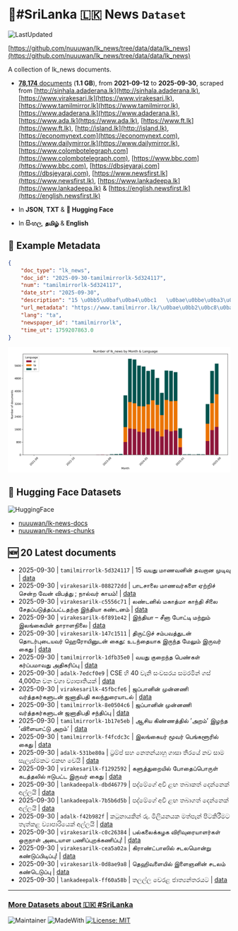 # 📄#SriLanka 🇱🇰 News `Dataset`

![LastUpdated](https://img.shields.io/badge/last_updated-2025--09--30_10:39:43-green)

[https://github.com/nuuuwan/lk_news/tree/data/data/lk_news](https://github.com/nuuuwan/lk_news/tree/data/data/lk_news)

A collection of lk_news documents.

- [**78,174** documents](https://github.com/nuuuwan/lk_news/tree/data/data/lk_news) (**1.1 GB**), from **2021-09-12** to **2025-09-30**, scraped from [http://sinhala.adaderana.lk](http://sinhala.adaderana.lk), [https://www.virakesari.lk](https://www.virakesari.lk), [https://www.tamilmirror.lk](https://www.tamilmirror.lk), [https://www.adaderana.lk](https://www.adaderana.lk), [https://www.ada.lk](https://www.ada.lk), [https://www.ft.lk](https://www.ft.lk), [http://island.lk](http://island.lk), [https://economynext.com](https://economynext.com), [https://www.dailymirror.lk](https://www.dailymirror.lk), [https://www.colombotelegraph.com](https://www.colombotelegraph.com), [https://www.bbc.com](https://www.bbc.com), [https://dbsjeyaraj.com](https://dbsjeyaraj.com), [https://www.newsfirst.lk](https://www.newsfirst.lk), [https://www.lankadeepa.lk](https://www.lankadeepa.lk) & [https://english.newsfirst.lk](https://english.newsfirst.lk)

- In **JSON**, **TXT** & **🤗 Hugging Face**

- In **සිංහල**, **தமிழ்** & **English**

## 📝 Example Metadata

```json
{
    "doc_type": "lk_news",
    "doc_id": "2025-09-30-tamilmirrorlk-5d324117",
    "num": "tamilmirrorlk-5d324117",
    "date_str": "2025-09-30",
    "description": "15 \u0bb5\u0baf\u0ba4\u0bc1   \u0bae\u0bbe\u0ba3\u0bb5\u0ba9\u0bbf\u0ba9\u0bcd \u0ba4\u0bb5\u0bb1\u0bbe\u0ba9 \u0bae\u0bc1\u0b9f\u0bbf\u0bb5\u0bc1",
    "url_metadata": "https://www.tamilmirror.lk/\u0bae\u0bb2\u0bc8\u0baf\u0b95\u0bae\u0bcd/15-\u0bb5\u0baf\u0ba4\u0bc1-\u0bae\u0bbe\u0ba3\u0bb5\u0ba9\u0bbf\u0ba9\u0bcd-\u0ba4\u0bb5\u0bb1\u0bbe\u0ba9-\u0bae\u0bc1\u0b9f\u0bbf\u0bb5\u0bc1/76-365510",
    "lang": "ta",
    "newspaper_id": "tamilmirrorlk",
    "time_ut": 1759207863.0
}
```

![Chart](https://raw.githubusercontent.com/nuuuwan/lk_news/refs/heads/data/data/lk_news/docs_by_month_and_lang.png)

## 🤗 Hugging Face Datasets

![HuggingFace](https://img.shields.io/badge/-HuggingFace-FDEE21?style=for-the-badge&logo=HuggingFace)

- [nuuuwan/lk-news-docs](https://huggingface.co/datasets/nuuuwan/lk-news-docs)
- [nuuuwan/lk-news-chunks](https://huggingface.co/datasets/nuuuwan/lk-news-chunks)

## 🆕 20 Latest documents

- 2025-09-30 | `tamilmirrorlk-5d324117` | 15 வயது   மாணவனின் தவறான முடிவு | [data](https://github.com/nuuuwan/lk_news/tree/data/data/lk_news/2020s/2025/2025-09-30-tamilmirrorlk-5d324117)
- 2025-09-30 | `virakesarilk-088272dd` | பாடசாலை மாணவர்களை ஏற்றிச் சென்ற வேன் விபத்து ; நால்வர் காயம்! | [data](https://github.com/nuuuwan/lk_news/tree/data/data/lk_news/2020s/2025/2025-09-30-virakesarilk-088272dd)
- 2025-09-30 | `virakesarilk-c5556c71` | லண்டனில் மகாத்மா காந்தி சிலை சேதப்படுத்தப்பட்டதற்கு இந்தியா கண்டனம் | [data](https://github.com/nuuuwan/lk_news/tree/data/data/lk_news/2020s/2025/2025-09-30-virakesarilk-c5556c71)
- 2025-09-30 | `virakesarilk-6f891e42` | இந்தியா – சீனா போட்டி மற்றும் இலங்கையின் தாராளநிலை | [data](https://github.com/nuuuwan/lk_news/tree/data/data/lk_news/2020s/2025/2025-09-30-virakesarilk-6f891e42)
- 2025-09-30 | `virakesarilk-147c1511` | திருட்டுச் சம்பவத்துடன் தொடர்புடையவர் ஹெரோயினுடன் கைது: உடந்தையாக இருந்த மேலும் இருவர் கைது | [data](https://github.com/nuuuwan/lk_news/tree/data/data/lk_news/2020s/2025/2025-09-30-virakesarilk-147c1511)
- 2025-09-30 | `tamilmirrorlk-1dfb35e0` | வயது குறைந்த பெண்கள் கர்ப்பமாவது அதிகரிப்பு | [data](https://github.com/nuuuwan/lk_news/tree/data/data/lk_news/2020s/2025/2025-09-30-tamilmirrorlk-1dfb35e0)
- 2025-09-30 | `adalk-7edcf0e9` | CSE හි 40 වැනි සංවසරය සමරමින් ගස් 4,000ක වන වගා ව්‍යාපෘතියක් | [data](https://github.com/nuuuwan/lk_news/tree/data/data/lk_news/2020s/2025/2025-09-30-adalk-7edcf0e9)
- 2025-09-30 | `virakesarilk-45fbcfe6` | ஜப்பானின் முன்னணி வர்த்தகர்களுடன் ஜனாதிபதி கலந்துரையாடல் | [data](https://github.com/nuuuwan/lk_news/tree/data/data/lk_news/2020s/2025/2025-09-30-virakesarilk-45fbcfe6)
- 2025-09-30 | `tamilmirrorlk-8e0504c6` | ஜப்பானின் முன்னணி வர்த்தகர்களுடன் ஜனாதிபதி சந்திப்பு | [data](https://github.com/nuuuwan/lk_news/tree/data/data/lk_news/2020s/2025/2025-09-30-tamilmirrorlk-8e0504c6)
- 2025-09-30 | `tamilmirrorlk-1b17e5eb` | ஆசிய கிண்ணத்தில் ’அறம்’ இழந்த ’விளையாட்டு அறம்’ | [data](https://github.com/nuuuwan/lk_news/tree/data/data/lk_news/2020s/2025/2025-09-30-tamilmirrorlk-1b17e5eb)
- 2025-09-30 | `tamilmirrorlk-f4fcdc3c` | இலங்கையர் மூவர் பெங்களூரில் கைது | [data](https://github.com/nuuuwan/lk_news/tree/data/data/lk_news/2020s/2025/2025-09-30-tamilmirrorlk-f4fcdc3c)
- 2025-09-30 | `adalk-531be80a` | ට්‍රම්ප් සහ නෙතන්යාහු ගාසා තීරයේ නව සාම සැලැස්මකට එකඟ වෙයි | [data](https://github.com/nuuuwan/lk_news/tree/data/data/lk_news/2020s/2025/2025-09-30-adalk-531be80a)
- 2025-09-30 | `virakesarilk-f1292592` | களுத்துறையில் போதைப்பொருள் கடத்தலில் ஈடுபட்ட இருவர் கைது | [data](https://github.com/nuuuwan/lk_news/tree/data/data/lk_news/2020s/2025/2025-09-30-virakesarilk-f1292592)
- 2025-09-30 | `lankadeepalk-dbd46779` | පද්මේගේ අවි ළඟ තබාකත් දෙන්නෙක් අල්ලයි | [data](https://github.com/nuuuwan/lk_news/tree/data/data/lk_news/2020s/2025/2025-09-30-lankadeepalk-dbd46779)
- 2025-09-30 | `lankadeepalk-7b5b6d5b` | පද්මේගේ අවි ළඟ තබාගත් දෙන්නෙක් අල්ලයි | [data](https://github.com/nuuuwan/lk_news/tree/data/data/lk_news/2020s/2025/2025-09-30-lankadeepalk-7b5b6d5b)
- 2025-09-30 | `adalk-f42b982f` | කටුනායකින් රු. මිලියනයක මත්පැන් පිටකිරීමට තැත්කළ ව්‍යාපාරියෙක් අල්ලයි | [data](https://github.com/nuuuwan/lk_news/tree/data/data/lk_news/2020s/2025/2025-09-30-adalk-f42b982f)
- 2025-09-30 | `virakesarilk-c0c26384` | பல்கலைக்கழக விரிவுரையாளர்கள் ஒருநாள் அடையாள பணிப்புறக்கணிப்பு! | [data](https://github.com/nuuuwan/lk_news/tree/data/data/lk_news/2020s/2025/2025-09-30-virakesarilk-c0c26384)
- 2025-09-30 | `virakesarilk-cea5a02a` | கிராண்ட்பாஸில் சடலமொன்று கண்டுப்பிடிப்பு! | [data](https://github.com/nuuuwan/lk_news/tree/data/data/lk_news/2020s/2025/2025-09-30-virakesarilk-cea5a02a)
- 2025-09-30 | `virakesarilk-0d8ae9a8` | தெஹிவளையில் இளைஞனின் சடலம் கண்டெடுப்பு | [data](https://github.com/nuuuwan/lk_news/tree/data/data/lk_news/2020s/2025/2025-09-30-virakesarilk-0d8ae9a8)
- 2025-09-30 | `lankadeepalk-ff60a58b` | තලල්ල වෙරළ ජාත්‍යන්තරයට | [data](https://github.com/nuuuwan/lk_news/tree/data/data/lk_news/2020s/2025/2025-09-30-lankadeepalk-ff60a58b)

---

### [More Datasets about 🇱🇰 #SriLanka](https://github.com/nuuuwan/lk_datasets)

![Maintainer](https://img.shields.io/badge/maintainer-nuuuwan-red)
![MadeWith](https://img.shields.io/badge/made_with-python-blue)
[![License: MIT](https://img.shields.io/badge/License-MIT-yellow.svg)](https://opensource.org/licenses/MIT)
